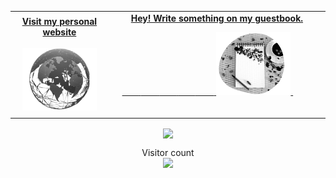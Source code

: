 <!-- Social -->
<table width="100%">
<tr>
<td align="center">
<a href="https://nasif.tech">
<strong>Visit my personal website </strong>
<br />
<br />

<!-- Centering something has never been easy, has it? 
<span>&nbsp;&nbsp;&nbsp;&nbsp;&nbsp;&nbsp;&nbsp;&nbsp;</span>
<span>&nbsp;&nbsp;&nbsp;&nbsp;&nbsp;&nbsp;&nbsp;&nbsp;</span>
<span>&nbsp;&nbsp;&nbsp;&nbsp;&nbsp;&nbsp;&nbsp;&nbsp;</span>
<span>&nbsp;&nbsp;&nbsp;&nbsp;&nbsp;&nbsp;&nbsp;&nbsp;</span> -->
<img alt="Globe" height="100" src="https://github.com/oii-nasif/oii-nasif/blob/master/images/globe2.png?raw=true">
</a>
</td>
<td align="center">
<a href="https://github.com/oii-nasif/oii-nasif/issues/new?template=Guestbook_entry.md">
<strong>Hey! Write something on my guestbook.</strong>
<br />

<span>&nbsp;&nbsp;&nbsp;&nbsp;&nbsp;&nbsp;&nbsp;</span>
<span>&nbsp;&nbsp;&nbsp;&nbsp;&nbsp;&nbsp;&nbsp;</span>
<span>&nbsp;&nbsp;&nbsp;&nbsp;&nbsp;&nbsp;&nbsp;</span> 
<span>&nbsp;&nbsp;&nbsp;&nbsp;&nbsp;&nbsp;&nbsp;</span> 
<span>&nbsp;&nbsp;&nbsp;&nbsp;&nbsp;&nbsp;&nbsp;</span> 
<img height="100" alt="Book" src="https://raw.githubusercontent.com/oii-nasif/oii-nasif/master/images/guest_book.png"> 
</a>
<span>&nbsp;&nbsp;&nbsp;&nbsp;&nbsp;&nbsp;&nbsp;&nbsp;</span>
<span>&nbsp;&nbsp;&nbsp;&nbsp;&nbsp;&nbsp;&nbsp;&nbsp;</span>
<span>&nbsp;&nbsp;&nbsp;&nbsp;&nbsp;&nbsp;&nbsp;&nbsp;</span>
<span>&nbsp;&nbsp;&nbsp;&nbsp;&nbsp;&nbsp;&nbsp;&nbsp;</span>
<span>&nbsp;&nbsp;&nbsp;&nbsp;&nbsp;&nbsp;&nbsp;&nbsp;</span>    
</td>
</tr>
</table>


<div align="center">
    
   <image align="center" src="https://github-readme-stats.vercel.app/api?username=oii-nasif&show_icons=true"> 
       
</div>   

<p align="center"> 
  Visitor count<br>
  <img src="https://profile-counter.glitch.me/oii-nasif/count.svg" />
</p>

